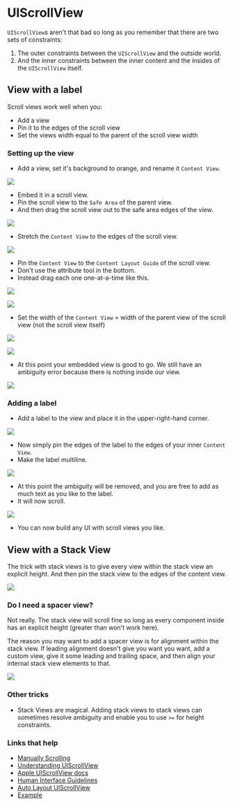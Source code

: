 # UIScrollView


`UIScrollView`s aren't that bad so long as you remember that there are two sets of constraints:

1. The outer constraints between the `UIScrollView` and the outside world.
2. And the inner constraints between the inner content and the insides of the `UIScrollView` itself.

## View with a label

Scroll views work well when you:

- Add a view
- Pin it to the edges of the scroll view
- Set the views width equal to the parent of the scroll view width

### Setting up the view

- Add a view, set it's background to orange, and rename it `Content View`.

![](images/1.png)

- Embed it in a scroll view.
- Pin the scroll view to the `Safe Area` of the parent view.
- And then drag the scroll view out to the safe area edges of the view.

![](images/2.png)

- Stretch the `Content View` to the edges of the scroll view.

![](images/3.png)

- Pin the `Content View` to the `Content Layout Guide` of the scroll view.
- Don't use the attribute tool in the bottom.
- Instead drag each one one-at-a-time like this.

![](images/4.png)

![](images/5.png)

- Set the width of the `Content View` = width of the parent view of the scroll view (not the scroll view itself)

![](images/6.png)

![](images/7.png)

- At this point your embedded view is good to go. We still have an ambiguity error because there is nothing inside our view.

![](images/8.png)

### Adding a label

- Add a label to the view and place it in the upper-right-hand corner.

![](images/9.png)

- Now simply pin the edges of the label to the edges of your inner `Content View`.
- Make the label multiline.

![](images/10.png)

- At this point the ambiguity will be removed, and you are free to add as much text as you like to the label. 
- It will now scroll.

![](images/11.png)

- You can now build any UI with scroll views you like.

## View with a Stack View

The trick with stack views is to give every view within the stack view an explicit height. And then pin the stack view to the edges of the content view.

![](images/12.png)

### Do I need a spacer view?

Not really. The stack view will scroll fine so long as every component inside has an explicit height (greater than won't work here).

The reason you may want to add a spacer view is for alignment within the stack view. If leading alignment doesn't give you want you want, add a custom view, give it some leading and trailing space, and then align your internal stack view elements to that.

![](images/13.png)

### Other tricks

- Stack Views are magical. Adding stack views to stack views can sometimes resolve ambiguity and enable you to use `>=` for height constraints.


### Links that help

* [Manually Scrolling](https://jayeshkawli.ghost.io/manually-scrolling-uiscrollview-ios-swift/)
* [Understanding UIScrollView](https://oleb.net/blog/2014/04/understanding-uiscrollview/)
* [Apple UIScrollView docs](https://developer.apple.com/documentation/uikit/uiscrollview)
* [Human Interface Guidelines](https://developer.apple.com/design/human-interface-guidelines/ios/views/scroll-views/)
* [Auto Layout UIScrollView](https://developer.apple.com/library/archive/documentation/UserExperience/Conceptual/AutolayoutPG/WorkingwithScrollViews.html#//apple_ref/doc/uid/TP40010853-CH24-SW1)
* [Example](https://blog.alltheflow.com/scrollable-uistackview)

